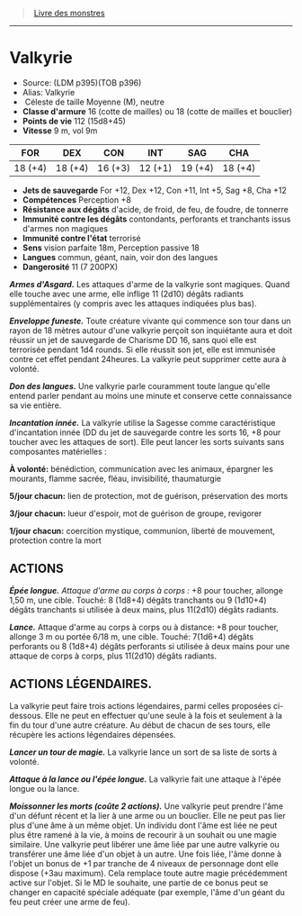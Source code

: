 ﻿> [Livre des monstres](tome_of_beasts.md)

---

# Valkyrie

- Source: (LDM p395)(TOB p396)
- Alias: Valkyrie
-  Céleste de taille Moyenne (M), neutre
- **Classe d'armure** 16 (cotte de mailles) ou 18 (cotte de mailles et bouclier)
- **Points de vie** 112 (15d8+45)
- **Vitesse** 9 m, vol 9m

|FOR|DEX|CON|INT|SAG|CHA|
|---|---|---|---|---|---|
|18 (+4)|18 (+4)|16 (+3)|12 (+1)|19 (+4)|18 (+4)|

- **Jets de sauvegarde** For +12, Dex +12, Con +11, Int +5, Sag +8, Cha +12
- **Compétences** Perception +8
- **Résistance aux dégâts** d'acide, de froid, de feu, de foudre, de tonnerre
- **Immunité contre les dégâts** contondants, perforants et tranchants issus d'armes non magiques
- **Immunité contre l'état** terrorisé
- **Sens** vision parfaite 18m, Perception passive 18
- **Langues** commun, géant, nain, voir don des langues
- **Dangerosité** 11 (7 200PX)

**_Armes d'Asgard._** Les attaques d'arme de la valkyrie sont magiques. Quand elle touche avec une arme, elle inflige 11 (2d10) dégâts radiants supplémentaires (y compris avec les attaques indiquées plus bas).

**_Enveloppe funeste._** Toute créature vivante qui commence son tour dans un rayon de 18 mètres autour d'une valkyrie perçoit son inquiétante aura et doit réussir un jet de sauvegarde de Charisme DD 16, sans quoi elle est terrorisée pendant 1d4 rounds. Si elle réussit son jet, elle est immunisée contre cet effet pendant 24heures. La valkyrie peut supprimer cette aura à volonté.

**_Don des langues._** Une valkyrie parle couramment toute langue qu'elle entend parler pendant au moins une minute et conserve cette connaissance sa vie entière.

**_Incantation innée._** La valkyrie utilise la Sagesse comme caractéristique d'incantation innée (DD du jet de sauvegarde contre les sorts 16, +8 pour toucher avec les attaques de sort). Elle peut lancer les sorts suivants sans composantes matérielles :

**À volonté:** bénédiction, communication avec les animaux, épargner les mourants, flamme sacrée, fléau, invisibilité, thaumaturgie

**5/jour chacun:** lien de protection, mot de guérison, préservation des morts

**3/jour chacun:** lueur d'espoir, mot de guérison de groupe, revigorer

**1/jour chacun:** coercition mystique, communion, liberté de mouvement, protection contre la mort

## ACTIONS

**_Épée longue._** _Attaque d'arme au corps à corps :_ +8 pour toucher, allonge 1,50 m, une cible. Touché: 8 (1d8+4) dégâts tranchants ou 9 (1d10+4) dégâts tranchants si utilisée à deux mains, plus 11(2d10) dégâts radiants.

**_Lance._** Attaque d'arme au corps à corps ou à distance: +8 pour toucher, allonge 3 m ou portée 6/18 m, une cible. Touché: 7(1d6+4) dégâts perforants ou 8 (1d8+4) dégâts perforants si utilisée à deux mains pour une attaque de corps à corps, plus 11(2d10) dégâts radiants.

## ACTIONS LÉGENDAIRES.

La valkyrie peut faire trois actions légendaires, parmi celles proposées ci-dessous. Elle ne peut en effectuer qu'une seule à la fois et seulement à la fin du tour d'une autre créature. Au début de chacun de ses tours, elle récupère les actions légendaires dépensées.

**_Lancer un tour de magie._** La valkyrie lance un sort de sa liste de sorts à volonté.

**_Attaque à la lance ou l'épée longue._** La valkyrie fait une attaque à l'épée longue ou la lance.

**_Moissonner les morts (coûte 2 actions)._** Une valkyrie peut prendre l'âme d'un défunt récent et la lier à une arme ou un bouclier. Elle ne peut pas lier plus d'une âme à un même objet. Un individu dont l'âme est liée ne peut plus être ramené à la vie, à moins de recourir à un souhait ou une magie similaire. Une valkyrie peut libérer une âme liée par une autre valkyrie ou transférer une âme liée d'un objet à un autre. Une fois liée, l'âme donne à l'objet un bonus de +1 par tranche de 4 niveaux de personnage dont elle dispose (+3au maximum). Cela remplace toute autre magie précédemment active sur l'objet. Si le MD le souhaite, une partie de ce bonus peut se changer en capacité spéciale adéquate (par exemple, l'âme d'un géant du feu peut créer une arme de feu).


